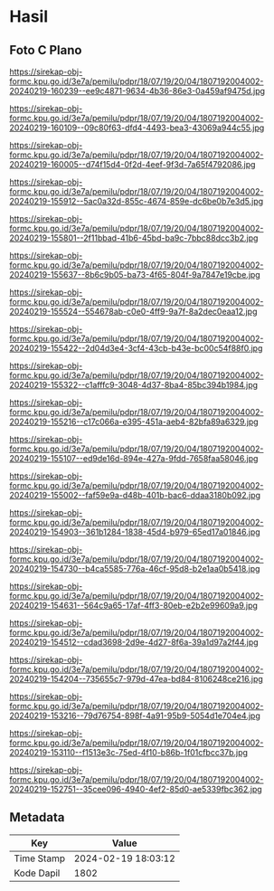 # Hasil

## Foto C Plano

https://sirekap-obj-formc.kpu.go.id/3e7a/pemilu/pdpr/18/07/19/20/04/1807192004002-20240219-160239--ee9c4871-9634-4b36-86e3-0a459af9475d.jpg

https://sirekap-obj-formc.kpu.go.id/3e7a/pemilu/pdpr/18/07/19/20/04/1807192004002-20240219-160109--09c80f63-dfd4-4493-bea3-43069a944c55.jpg

https://sirekap-obj-formc.kpu.go.id/3e7a/pemilu/pdpr/18/07/19/20/04/1807192004002-20240219-160005--d74f15d4-0f2d-4eef-9f3d-7a65f4792086.jpg

https://sirekap-obj-formc.kpu.go.id/3e7a/pemilu/pdpr/18/07/19/20/04/1807192004002-20240219-155912--5ac0a32d-855c-4674-859e-dc6be0b7e3d5.jpg

https://sirekap-obj-formc.kpu.go.id/3e7a/pemilu/pdpr/18/07/19/20/04/1807192004002-20240219-155801--2f11bbad-41b6-45bd-ba9c-7bbc88dcc3b2.jpg

https://sirekap-obj-formc.kpu.go.id/3e7a/pemilu/pdpr/18/07/19/20/04/1807192004002-20240219-155637--8b6c9b05-ba73-4f65-804f-9a7847e19cbe.jpg

https://sirekap-obj-formc.kpu.go.id/3e7a/pemilu/pdpr/18/07/19/20/04/1807192004002-20240219-155524--554678ab-c0e0-4ff9-9a7f-8a2dec0eaa12.jpg

https://sirekap-obj-formc.kpu.go.id/3e7a/pemilu/pdpr/18/07/19/20/04/1807192004002-20240219-155422--2d04d3e4-3cf4-43cb-b43e-bc00c54f88f0.jpg

https://sirekap-obj-formc.kpu.go.id/3e7a/pemilu/pdpr/18/07/19/20/04/1807192004002-20240219-155322--c1afffc9-3048-4d37-8ba4-85bc394b1984.jpg

https://sirekap-obj-formc.kpu.go.id/3e7a/pemilu/pdpr/18/07/19/20/04/1807192004002-20240219-155216--c17c066a-e395-451a-aeb4-82bfa89a6329.jpg

https://sirekap-obj-formc.kpu.go.id/3e7a/pemilu/pdpr/18/07/19/20/04/1807192004002-20240219-155107--ed9de16d-894e-427a-9fdd-7658faa58046.jpg

https://sirekap-obj-formc.kpu.go.id/3e7a/pemilu/pdpr/18/07/19/20/04/1807192004002-20240219-155002--faf59e9a-d48b-401b-bac6-ddaa3180b092.jpg

https://sirekap-obj-formc.kpu.go.id/3e7a/pemilu/pdpr/18/07/19/20/04/1807192004002-20240219-154903--361b1284-1838-45d4-b979-65ed17a01846.jpg

https://sirekap-obj-formc.kpu.go.id/3e7a/pemilu/pdpr/18/07/19/20/04/1807192004002-20240219-154730--b4ca5585-776a-46cf-95d8-b2e1aa0b5418.jpg

https://sirekap-obj-formc.kpu.go.id/3e7a/pemilu/pdpr/18/07/19/20/04/1807192004002-20240219-154631--564c9a65-17af-4ff3-80eb-e2b2e99609a9.jpg

https://sirekap-obj-formc.kpu.go.id/3e7a/pemilu/pdpr/18/07/19/20/04/1807192004002-20240219-154512--cdad3698-2d9e-4d27-8f6a-39a1d97a2f44.jpg

https://sirekap-obj-formc.kpu.go.id/3e7a/pemilu/pdpr/18/07/19/20/04/1807192004002-20240219-154204--735655c7-979d-47ea-bd84-8106248ce216.jpg

https://sirekap-obj-formc.kpu.go.id/3e7a/pemilu/pdpr/18/07/19/20/04/1807192004002-20240219-153216--79d76754-898f-4a91-95b9-5054d1e704e4.jpg

https://sirekap-obj-formc.kpu.go.id/3e7a/pemilu/pdpr/18/07/19/20/04/1807192004002-20240219-153110--f1513e3c-75ed-4f10-b86b-1f01cfbcc37b.jpg

https://sirekap-obj-formc.kpu.go.id/3e7a/pemilu/pdpr/18/07/19/20/04/1807192004002-20240219-152751--35cee096-4940-4ef2-85d0-ae5339fbc362.jpg


## Metadata

| Key        | Value               |
| ---------- | ------------------- |
| Time Stamp | 2024-02-19 18:03:12 |
| Kode Dapil | 1802                |



